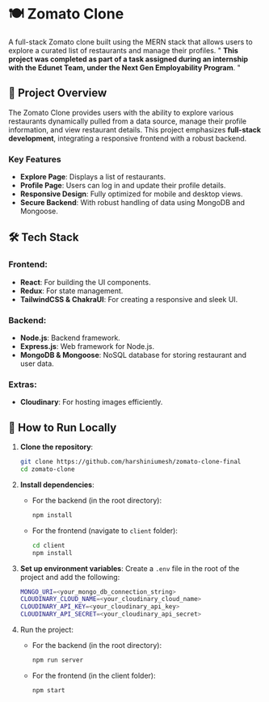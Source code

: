 # 🍽️ Zomato Clone

A full-stack Zomato clone built using the MERN stack that allows users to explore a curated list of restaurants and manage their profiles.
" **This project was completed as part of a task assigned during an internship with the Edunet Team, under the Next Gen Employability Program**. "



## 📂 Project Overview

The Zomato Clone provides users with the ability to explore various restaurants dynamically pulled from a data source, manage their profile information, and view restaurant details. This project emphasizes **full-stack development**, integrating a responsive frontend with a robust backend.

### Key Features

- **Explore Page**: Displays a list of restaurants.
- **Profile Page**: Users can log in and update their profile details.
- **Responsive Design**: Fully optimized for mobile and desktop views.
- **Secure Backend**: With robust handling of data using MongoDB and Mongoose.

## 🛠️ Tech Stack

### Frontend:
- **React**: For building the UI components.
- **Redux**: For state management.
- **TailwindCSS & ChakraUI**: For creating a responsive and sleek UI.

### Backend:
- **Node.js**: Backend framework.
- **Express.js**: Web framework for Node.js.
- **MongoDB & Mongoose**: NoSQL database for storing restaurant and user data.

### Extras:
- **Cloudinary**: For hosting images efficiently.

## 🚀 How to Run Locally

1. **Clone the repository**:
    ```bash
    git clone https://github.com/harshiniumesh/zomato-clone-final
    cd zomato-clone
    ```

2. **Install dependencies**:
    - For the backend (in the root directory):
      ```bash
      npm install
      ```
    - For the frontend (navigate to `client` folder):
      ```bash
      cd client
      npm install
      ```

3. **Set up environment variables**:
   Create a `.env` file in the root of the project and add the following:
   ```bash
   MONGO_URI=<your_mongo_db_connection_string>
   CLOUDINARY_CLOUD_NAME=<your_cloudinary_cloud_name>
   CLOUDINARY_API_KEY=<your_cloudinary_api_key>
   CLOUDINARY_API_SECRET=<your_cloudinary_api_secret>

4. Run the project:
   - For the backend (in the root directory):
     ```bash 
     npm run server
     ```
   - For the frontend (in the client folder):
     ```bash
     npm start
     ```

